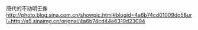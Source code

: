 唐代的不动明王像
http://photo.blog.sina.com.cn/showpic.html#blogid=4a6b74cd01009do5&url=http://s5.sinaimg.cn/orignal/4a6b74cd44e6319d23094
 
